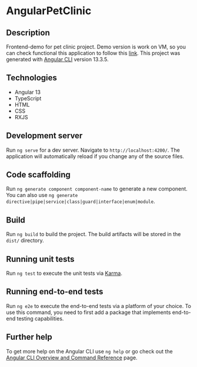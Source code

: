 # AngularPetClinic

## Description

Frontend-demo for pet clinic project. Demo version is work on VM, so you can check functional this application to follow this [link](http://petclinic-angular-app.s3-website.eu-west-3.amazonaws.com).
This project was generated with [Angular CLI](https://github.com/angular/angular-cli) version 13.3.5.

## Technologies
* Angular 13
* TypeScript
* HTML
* CSS
* RXJS

## Development server

Run `ng serve` for a dev server. Navigate to `http://localhost:4200/`. The application will automatically reload if you change any of the source files.

## Code scaffolding

Run `ng generate component component-name` to generate a new component. You can also use `ng generate directive|pipe|service|class|guard|interface|enum|module`.

## Build

Run `ng build` to build the project. The build artifacts will be stored in the `dist/` directory.

## Running unit tests

Run `ng test` to execute the unit tests via [Karma](https://karma-runner.github.io).

## Running end-to-end tests

Run `ng e2e` to execute the end-to-end tests via a platform of your choice. To use this command, you need to first add a package that implements end-to-end testing capabilities.

## Further help

To get more help on the Angular CLI use `ng help` or go check out the [Angular CLI Overview and Command Reference](https://angular.io/cli) page.
